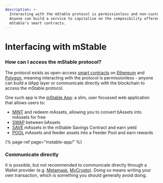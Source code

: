 ```yaml
---
description: >-
  Interacting with the mStable protocol is permissionless and non-custodial.
  Anyone can build a service to capitalise on the composibility offered through
  mStable's smart contracts.
---
```


# Interfacing with mStable

### **How can I access the mStable protocol?**

The protocol exists as open-access [smart contracts](https://en.wikipedia.org/wiki/Smart_contract) on [Ethereum](https://ethereum.org/) and [Polygon](https://polygon.technology), meaning interacting with the protocol is permissionless - anyone can build a dApp layer or communicate directly with the blockchain to access the mStable protocol.

One such app is the [mStable App](https://docs.mstable.org/mstable-assets/interfacing-with-mstable/app): a slim, user focussed web application that allows users to:

* [MINT](https://docs.mstable.org/mstable-assets/massets/minting-and-redemption) and redeem mAssets, allowing you to convert bAssets into mAssets for free
* [SWAP](https://docs.mstable.org/mstable-assets/massets/swapping) between bAssets
* [SAVE](https://docs.mstable.org/mstable-assets/massets/native-interest-rate) mAssets in the mStable Savings Contract and earn yield
* [POOL](https://app.gitbook.com/@mstable/s/mstable/~/drafts/-M_RJz4zA8CLNL5jq6k6/mstable-assets/massets/pools) mAssets and feeder assets into a Feeder Pool and earn rewards

{% page-ref page="mstable-app/" %}

### Communicate directly

It is possible, but not recommended to communicate directly through a Wallet provider \(e.g. [Metamask](https://metamask.io/), [MyCrypto](https://mycrypto.com)\). Doing so means writing your own transaction, which is something you should generally avoid doing.

